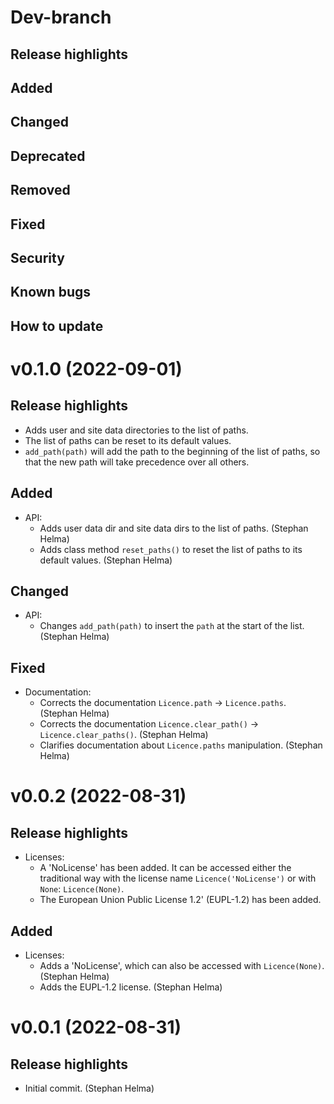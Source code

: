 # Dev-branch

## Release highlights
## Added
## Changed
## Deprecated
## Removed
## Fixed
## Security
## Known bugs
## How to update


# v0.1.0 (2022-09-01)

## Release highlights

- Adds user and site data directories to the list of paths.
- The list of paths can be reset to its default values.
- `add_path(path)` will add the path to the beginning of the list of paths, so
  that the new path will take precedence over all others.

## Added

- API:
    - Adds user data dir and site data dirs to the list of paths. (Stephan
      Helma)
    - Adds class method `reset_paths()` to reset the list of paths to its
      default values. (Stephan Helma)

## Changed

- API:
    - Changes `add_path(path)` to insert the `path` at the start of the list.
      (Stephan Helma)

## Fixed

- Documentation:
    - Corrects the documentation `Licence.path` → `Licence.paths`. (Stephan
      Helma)
    - Corrects the documentation `Licence.clear_path()` →
      `Licence.clear_paths()`. (Stephan Helma)
    - Clarifies documentation about `Licence.paths` manipulation. (Stephan
      Helma)


# v0.0.2 (2022-08-31)

## Release highlights

- Licenses:
    - A 'NoLicense' has been added. It can be accessed either the traditional
      way with the license name `Licence('NoLicense')` or with `None`:
      `Licence(None)`.
    - The European Union Public License 1.2' (EUPL-1.2) has been added.

## Added

- Licenses:
    - Adds a 'NoLicense', which can also be accessed with `Licence(None)`.
      (Stephan Helma)
    - Adds the EUPL-1.2 license. (Stephan Helma)


# v0.0.1 (2022-08-31)

## Release highlights

- Initial commit. (Stephan Helma)
